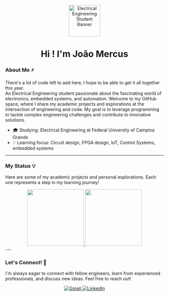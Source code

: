 <p align="center">
  <img src="https://media3.giphy.com/media/v1.Y2lkPTc5MGI3NjExc3I3eXVkaHBjeW4wMGE3ajlpY3J0MnB6am1rZWFuYzRxNjYyc2t4diZlcD12MV9pbnRlcm5hbF9naWZfYnlfaWQmY3Q9Zw/11lxCeKo6cHkJy/giphy.gif" alt="Electrical Engineering Student Banner" width="100"/> 
  </p>

<h1 align="center">Hi ! I'm João Mercus</h1>


### About Me ⚡

<p align="center">

  There's a lot of code left to add here, I hope to be able to get it all together this year.  
  An Electrical Engineering student passionate about the fascinating world of electronics, embedded systems, and automation. 
  Welcome to my GitHub space, where I share my academic projects and explorations at the intersection of engineering and code.
  My goal is to leverage programming to tackle complex engineering challenges and contribute to innovative solutions.
</p>

<ul>
  <li>🎓 Studying: Electrical Engineering at Federal University of Campina Grande</li>
  <li>💡 Learning focus: Circuit design, FPGA design, IoT, Control Systems, embedded systems</li>
</ul>

---



### My Status 💡

Here are some of my academic projects and personal explorations. Each one represents a step in my learning journey!


<div align="center">
  <a href="https://github.com/merquinhos">
    <img height="180em" src="https://github-readme-stats.vercel.app/api?username=merquinhos&show_icons=true&theme=dracula&include_all_commits=true&count_private=true"/>
  </a>
  <img height="180em" src="https://github-readme-stats.vercel.app/api/top-langs/?username=merquinhos&layout=compact&langs_count=10&theme=dracula"/>
</div>
---

### Let's Connect! 💬

I'm always eager to connect with fellow engineers, learn from experienced professionals, and discuss new ideas. Feel free to reach out!

<p align="center">
  <a href="mailto:joao.farias@ee.ufcg.edu.br">
    <img src="https://img.shields.io/badge/Gmail-D14836?style=for-the-badge&logo=gmail&logoColor=white" alt="Gmail"/>
  </a>
  <a href="https://www.linkedin.com/in/your-linkedin-profile/">
    <img src="https://img.shields.io/badge/LinkedIn-0A66C2?style=for-the-badge&logo=linkedin&logoColor=white" alt="LinkedIn"/>
  </a>

  </p>


